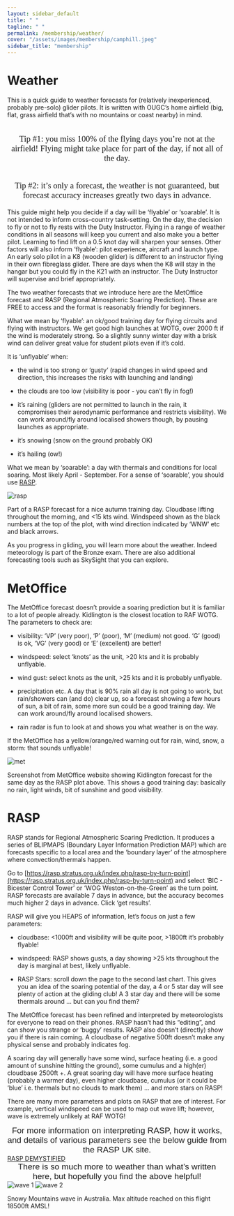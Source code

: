 ```yaml
---
layout: sidebar_default
title: " "
tagline: " "
permalink: /membership/weather/
cover: "/assets/images/membership/camphill.jpeg"
sidebar_title: "membership"
---
```


<title>Weather - OUGC</title>

# Weather

This is a quick guide to weather forecasts for (relatively inexperienced, probably pre-solo) glider pilots. It is written with OUGC’s home airfield (big, flat, grass airfield that’s with no mountains or coast nearby) in mind.


<div style="text-align: center; font-family: 'Georgia', serif;font-size: 1.2rem">
<br>
Tip #1: you miss 100% of the flying days you’re not at the airfield! Flying might take place for part of the day, if not all of the day.

<br>
<br>

Tip #2: it’s only a forecast, the weather is not guaranteed, but forecast accuracy increases greatly two days in advance.
<br>
</div>

This guide might help you decide if a day will be ‘flyable’  or ‘soarable’. It is not intended to inform cross-country task-setting. On the day, the decision to fly or not to fly rests with the Duty Instructor. Flying in a range of weather conditions in all seasons will keep you current and also make you a better pilot. Learning to find lift on a 0.5 knot day will sharpen your senses. Other factors will also inform ‘flyable’: pilot experience, aircraft and launch type. An early solo pilot in a K8 (wooden glider) is different to an instructor flying in their own fibreglass glider. There are days when the K8 will stay in the hangar but you could fly in the K21 with an instructor. The Duty Instructor will supervise and brief appropriately.

The two weather forecasts that we introduce here are the MetOffice forecast and RASP (Regional Atmospheric Soaring Prediction).  These are FREE to access and the format is reasonably friendly for beginners.

What we mean by ‘flyable’: an ok/good training day for flying circuits and flying with instructors. We get good high launches at WOTG, over 2000 ft if the wind is moderately strong. So a slightly sunny winter day with a brisk wind can deliver great value for student pilots even if it’s cold. 

It is ‘unflyable’ when: 

- the wind is too strong or ‘gusty’ (rapid changes in wind speed and direction, this increases the risks with launching and landing)

- the clouds are too low (visibility is poor - you can’t fly in fog!)

- it’s raining (gliders are not permitted to launch in the rain, it compromises their aerodynamic performance and restricts visibility). We can work around/fly around localised showers though, by pausing launches as appropriate.

- it’s snowing (snow on the ground probably OK)

- it’s hailing (ow!)

What we mean by ‘soarable’: a day with thermals and conditions for local soaring. Most likely April - September. For a sense of ‘soarable’, you should use [RASP](https://rasp.stratus.org.uk/index.php/rasp-by-turn-point).

<img src="/assets/images/membership/rasp_autumn_day.webp" alt="rasp">

Part of a RASP forecast for a nice autumn training day. Cloudbase lifting throughout the morning, and <15 kts wind. Windspeed shown as the black numbers at the top of the plot, with wind direction indicated by ‘WNW’ etc and black arrows.

As you progress in gliding, you will learn more about the weather. Indeed meteorology is part of the Bronze exam. There are also additional forecasting tools such as SkySight that you can explore.

# MetOffice
The MetOffice forecast doesn’t provide a soaring prediction but it is familiar to a lot of people already. Kidlington is the closest location to RAF WOTG. The parameters to check are:

- visibility: ‘VP’ (very poor), ‘P’ (poor), ‘M’ (medium) not good. ‘G’ (good) is ok, ‘VG’ (very good) or ‘E’ (excellent) are better! 

- windspeed: select ‘knots’ as the unit, >20 kts and it is probably unflyable.

- wind gust: select knots as the unit, >25 kts and it is probably unflyable.

- precipitation etc. A day that is 90% rain all day is not going to work, but rain/showers can (and do) clear up, so a forecast showing a few hours of sun, a bit of rain, some more sun could be a good training day. We can work around/fly around localised showers.

- rain radar is fun to look at and shows you what weather is on the way.

If the MetOffice has a yellow/orange/red warning out for rain, wind, snow, a storm: that sounds unflyable!

<img src="/assets/images/membership/metoffice_screen_grab.webp" alt="met">

Screenshot from MetOffice website showing Kidlington forecast for the same day as the RASP plot above. This shows a good training day: basically no rain, light winds, bit of sunshine and good visibility. 

# RASP

RASP stands for Regional Atmospheric Soaring Prediction. It produces a series of BLIPMAPS (Boundary Layer Information Prediction MAP) which are forecasts specific to a local area and the ‘boundary layer’ of the atmosphere where convection/thermals happen.

Go to [https://rasp.stratus.org.uk/index.php/rasp-by-turn-point](https://rasp.stratus.org.uk/index.php/rasp-by-turn-point) and select ‘BIC - Bicester Control Tower’ or ‘WOG Weston-on-the-Green’ as the turn point. RASP forecasts are available 7 days in advance, but the accuracy becomes much higher 2 days in advance. Click ‘get results’.

RASP will give you HEAPS of information, let’s focus on just a few parameters:

- cloudbase: <1000ft and visibility will be quite poor, >1800ft it’s probably flyable! 

- windspeed: RASP shows gusts, a day showing >25 kts throughout the day is marginal at best, likely unflyable.

- RASP Stars: scroll down the page to the second last chart. This gives you an idea of the soaring potential of the day, a 4 or 5 star day will see plenty of action at the gliding club! A 3 star day and there will be some thermals around … but can you find them?

The MetOffice forecast has been refined and interpreted by meteorologists for everyone to read on their phones. RASP hasn’t had this “editing”, and can show you strange or ‘buggy’ results. RASP also doesn’t (directly) show you if there is rain coming. A cloudbase of negative 500ft doesn’t make any physical sense and probably indicates fog.

A soaring day will generally have some wind, surface heating (i.e. a good amount of sunshine hitting the ground), some cumulus and a high(er) cloudbase 2500ft +. A great soaring day will have more surface heating (probably a warmer day), even higher cloudbase, cumulus (or it could be ‘blue’ i.e. thermals but no clouds to mark them) … and more stars on RASP!

There are many more parameters and plots on RASP that are of interest. For example, vertical windspeed can be used to map out wave lift; however, wave is extremely unlikely at RAF WOTG!

<div style="text-align: center; font-family: 'Montserrat', sans-serif; font-weight: 500;font-size: 1.2rem">
    For more information on interpreting RASP, how it works, and details of various parameters see the below guide from the RASP UK site.
</div>

<div class="home-button-wrapper">
  <a href="/assets/documents/membership/RASP.pdf" class="big-button">RASP DEMYSTIFIED</a>
</div>

<div style="text-align: center; font-family: 'Montserrat', sans-serif; font-weight: 500;font-size: 1.2rem">
    There is so much more to weather than what’s written here, but hopefully you find the above helpful!
</div>

<div class="image-grid">
  <img src="/assets/images/membership/wave1.webp" alt="wave 1">
  <img src="/assets/images/membership/wave2.webp" alt="wave 2">
</div>

Snowy Mountains wave in Australia. Max altitude reached on this flight 18500ft AMSL!